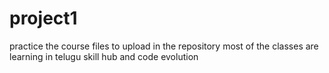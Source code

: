 # project1
practice the course files to upload in the repository most of the classes are learning in telugu skill hub and code evolution
